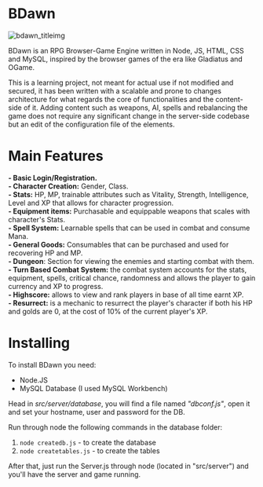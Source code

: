 # BDawn

![bdawn_titleimg](https://user-images.githubusercontent.com/20478938/210633677-03525d0d-b18d-4e1f-a74a-e2733523c9dc.png)

BDawn is an RPG Browser-Game Engine written in Node, JS, HTML, CSS and MySQL, inspired by the browser games of the era like Gladiatus and OGame.

This is a learning project, not meant for actual use if not modified and secured, it has been written with a scalable and prone to changes architecture for what regards the core of functionalities and the content-side of it. Adding content such as weapons, AI, spells and rebalancing the game does not require any significant change in the server-side codebase but an edit of the configuration file of the elements.

<h1>Main Features</h1>
<b>- Basic Login/Registration.</b> <BR>
<b>- Character Creation:</b> Gender, Class. <BR>
<b>- Stats:</b> HP, MP, trainable attributes such as Vitality, Strength, Intelligence, Level and XP that allows for character progression.<BR>
<b>- Equipment items:</b> Purchasable and equippable weapons that scales with character's Stats. <BR>
<b>- Spell System:</b> Learnable spells that can be used in combat and consume Mana. <BR>
<b>- General Goods:</b> Consumables that can be purchased and used for recovering HP and MP. <BR>
<b>- Dungeon</b>: Section for viewing the enemies and starting combat with them.<BR>
<b>- Turn Based Combat System:</b> the combat system accounts for the stats, equipment, spells, critical chance, randomness and allows the player to gain currency and XP to progress.<BR>
<b>- Highscore:</b> allows to view and rank players in base of all time earnt XP.<BR>
<b>- Resurrect:</b> is a mechanic to resurrect the player's character if both his HP and golds are 0, at the cost of 10% of the current player's XP.<BR>
<h1>Installing</h1>

To install BDawn you need:<br>
- Node.JS
- MySQL Database (I used MySQL Workbench)

Head in <i>src/server/database</i>, you will find a file named <i>"dbconf.js"</i>, open it and set your hostname, user and password for the DB.

Run through node the following commands in the database folder:

1) <code>node createdb.js</code> - to create the database
2) <code>node createtables.js</code> - to create the tables

After that, just run the Server.js through node (located in "src/server") and you'll have the server and game running.

